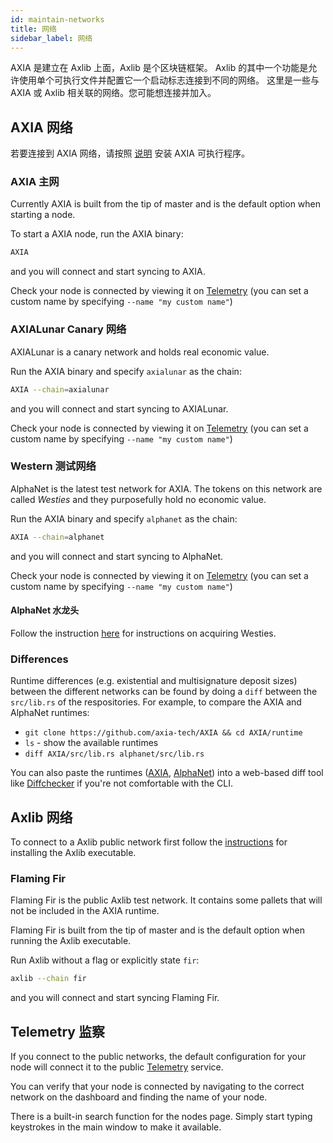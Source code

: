 ```yaml
---
id: maintain-networks
title: 网络
sidebar_label: 网络
---
```


AXIA 是建立在 Axlib 上面，Axlib 是个区块链框架。 Axlib 的其中一个功能是允许使用单个可执行文件并配置它一个启动标志连接到不同的网络。 这里是一些与 AXIA 或 Axlib 相关联的网络。您可能想连接并加入。

## AXIA 网络

若要连接到 AXIA 网络，请按照 [说明](maintain-sync) 安装 AXIA 可执行程序。

### AXIA 主网

Currently AXIA is built from the tip of master and is the default option when starting a node.

To start a AXIA node, run the AXIA binary:

```bash
AXIA
```

and you will connect and start syncing to AXIA.

Check your node is connected by viewing it on [Telemetry](https://telemetry.AXIA.io/#/AXIA%20CC3) (you can set a custom name by specifying `--name "my custom name"`)

### AXIALunar Canary 网络

AXIALunar is a canary network and holds real economic value.

Run the AXIA binary and specify `axialunar` as the chain:

```bash
AXIA --chain=axialunar
```

and you will connect and start syncing to AXIALunar.

Check your node is connected by viewing it on [Telemetry](https://telemetry.AXIA.io/#/AXIALunar%20CC3) (you can set a custom name by specifying `--name "my custom name"`)

### Western 测试网络

AlphaNet is the latest test network for AXIA. The tokens on this network are called _Westies_ and they purposefully hold no economic value.

Run the AXIA binary and specify `alphanet` as the chain:

```bash
AXIA --chain=alphanet
```

and you will connect and start syncing to AlphaNet.

Check your node is connected by viewing it on [Telemetry](https://telemetry.AXIA.io/#list/AlphaNet) (you can set a custom name by specifying `--name "my custom name"`)

#### AlphaNet 水龙头

Follow the instruction [here](learn-AXC#getting-westies) for instructions on acquiring Westies.

### Differences

Runtime differences (e.g. existential and multisignature deposit sizes) between the different networks can be found by doing a `diff` between the `src/lib.rs` of the respositories. For example, to compare the AXIA and AlphaNet runtimes:

- `git clone https://github.com/axia-tech/AXIA && cd AXIA/runtime`
- `ls` - show the available runtimes
- `diff AXIA/src/lib.rs alphanet/src/lib.rs`

You can also paste the runtimes ([AXIA](https://github.com/axia-tech/AXIA/blob/master/runtime/AXIA/src/lib.rs), [AlphaNet](https://github.com/axia-tech/AXIA/blob/master/runtime/alphanet/src/lib.rs)) into a web-based diff tool like [Diffchecker](https://www.diffchecker.com/) if you're not comfortable with the CLI.

## Axlib 网络

To connect to a Axlib public network first follow the [instructions](https://axlib.dev/docs/en/knowledgebase/getting-started) for installing the Axlib executable.

### Flaming Fir

Flaming Fir is the public Axlib test network. It contains some pallets that will not be included in the AXIA runtime.

Flaming Fir is built from the tip of master and is the default option when running the Axlib executable.

Run Axlib without a flag or explicitly state `fir`:

```bash
axlib --chain fir
```

and you will connect and start syncing Flaming Fir.

## Telemetry 监察

If you connect to the public networks, the default configuration for your node will connect it to the public [Telemetry](https://telemetry.AXIA.io/) service.

You can verify that your node is connected by navigating to the correct network on the dashboard and finding the name of your node.

There is a built-in search function for the nodes page. Simply start typing keystrokes in the main window to make it available.
